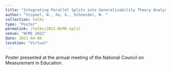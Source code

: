 ```yaml
---
title: "Integrating Parallel Splits into Generalizability Theory Analyses"
author: "Vispoel, W., Xu, G., Schneider, W. "
collection: talks
type: "Poster"
permalink: /talks/2021-NCME-split
venue: "NCME 2021"
date: 2021-04-06
location: "Virtual"
---
```



Poster presented at the annual meeting of the National Council on Measurement in Education.
